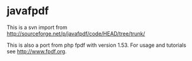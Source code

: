 # javafpdf 

This is a svn import from http://sourceforge.net/p/javafpdf/code/HEAD/tree/trunk/

This is also a port from php fpdf with version 1.53. 
For usage and tutorials see <http://www.fpdf.org>.
